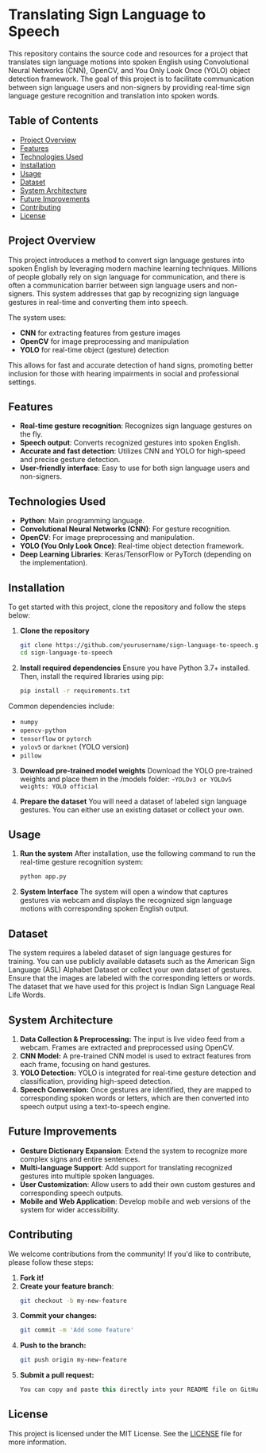 # Translating Sign Language to Speech

This repository contains the source code and resources for a project that translates sign language motions into spoken English using Convolutional Neural Networks (CNN), OpenCV, and You Only Look Once (YOLO) object detection framework. The goal of this project is to facilitate communication between sign language users and non-signers by providing real-time sign language gesture recognition and translation into spoken words.

## Table of Contents
- [Project Overview](#project-overview)
- [Features](#features)
- [Technologies Used](#technologies-used)
- [Installation](#installation)
- [Usage](#usage)
- [Dataset](#dataset)
- [System Architecture](#system-architecture)
- [Future Improvements](#future-improvements)
- [Contributing](#contributing)
- [License](#license)

## Project Overview
This project introduces a method to convert sign language gestures into spoken English by leveraging modern machine learning techniques. Millions of people globally rely on sign language for communication, and there is often a communication barrier between sign language users and non-signers. This system addresses that gap by recognizing sign language gestures in real-time and converting them into speech.

The system uses:
- **CNN** for extracting features from gesture images
- **OpenCV** for image preprocessing and manipulation
- **YOLO** for real-time object (gesture) detection

This allows for fast and accurate detection of hand signs, promoting better inclusion for those with hearing impairments in social and professional settings.

## Features
- **Real-time gesture recognition**: Recognizes sign language gestures on the fly.
- **Speech output**: Converts recognized gestures into spoken English.
- **Accurate and fast detection**: Utilizes CNN and YOLO for high-speed and precise gesture detection.
- **User-friendly interface**: Easy to use for both sign language users and non-signers.
  
## Technologies Used
- **Python**: Main programming language.
- **Convolutional Neural Networks (CNN)**: For gesture recognition.
- **OpenCV**: For image preprocessing and manipulation.
- **YOLO (You Only Look Once)**: Real-time object detection framework.
- **Deep Learning Libraries**: Keras/TensorFlow or PyTorch (depending on the implementation).

## Installation
To get started with this project, clone the repository and follow the steps below:

1. **Clone the repository**
   ```bash
   git clone https://github.com/yourusername/sign-language-to-speech.git
   cd sign-language-to-speech

2. **Install required dependencies**
   Ensure you have Python 3.7+ installed. Then, install the required libraries using pip:
   ```bash
   pip install -r requirements.txt

  Common dependencies include:
- `numpy`
- `opencv-python`
- `tensorflow` or `pytorch`
- `yolov5` or `darknet` (YOLO version)
- `pillow`

3. **Download pre-trained model weights**
    Download the YOLO pre-trained weights and place them in the /models folder:
   -`YOLOv3 or YOLOv5 weights: YOLO official`


4. **Prepare the dataset**
    You will need a dataset of labeled sign language gestures. You can either use an existing 
     dataset or collect your own.
## Usage
1. **Run the system**
 After installation, use the following command to run the real-time gesture recognition system:
   ```bash
   python app.py
3. **System Interface**
 The system will open a window that captures gestures via webcam and displays the recognized sign language motions with corresponding spoken English output.

## Dataset
The system requires a labeled dataset of sign language gestures for training. You can use publicly available datasets such as the American Sign Language (ASL) Alphabet Dataset or collect your own dataset of gestures. Ensure that the images are labeled with the corresponding letters or words. The dataset that we have used for this project is Indian Sign Language Real Life Words.

## System Architecture
1. **Data Collection & Preprocessing:** The input is live video feed from a webcam. Frames are extracted and preprocessed using OpenCV.
2. **CNN Model:** A pre-trained CNN model is used to extract features from each frame, focusing on hand gestures.
3. **YOLO Detection:** YOLO is integrated for real-time gesture detection and classification, providing high-speed detection.
4. **Speech Conversion:** Once gestures are identified, they are mapped to corresponding spoken words or letters, which are then converted into speech output using a text-to-speech engine.

## Future Improvements
- **Gesture Dictionary Expansion**: Extend the system to recognize more complex signs and entire sentences.
- **Multi-language Support**: Add support for translating recognized gestures into multiple spoken languages.
- **User Customization**: Allow users to add their own custom gestures and corresponding speech outputs.
- **Mobile and Web Application**: Develop mobile and web versions of the system for wider accessibility.
## Contributing
We welcome contributions from the community! If you'd like to contribute, please follow these steps:

1. **Fork it!**
2. **Create your feature branch**: 
   ```bash
   git checkout -b my-new-feature
3. **Commit your changes:**
   ```bash
   git commit -m 'Add some feature'
4. **Push to the branch:**
   ```bash
   git push origin my-new-feature
5. **Submit a pull request:**
    ```csharp
    You can copy and paste this directly into your README file on GitHub. The formatting will render it as a properly organized list with code blocks for the commands.
 ## License
This project is licensed under the MIT License. See the [LICENSE](LICENSE) file for more information.
   



